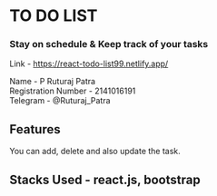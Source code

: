 # TO DO LIST 
### Stay on schedule & Keep track of your tasks
Link - https://react-todo-list99.netlify.app/

Name - P Ruturaj Patra \
Registration Number - 2141016191 \
Telegram - @Ruturaj_Patra 

## Features
You can add, delete and also update the task. 
## Stacks Used - react.js, bootstrap
